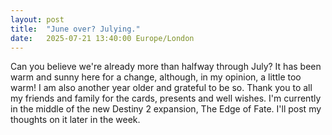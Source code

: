 ```yaml
---
layout: post
title:  "June over? Julying."
date:   2025-07-21 13:40:00 Europe/London
---
```


Can you believe we're already more than halfway through July? It has been warm and sunny here for a change, although, in my opinion, a little too warm! I am also another year older and grateful to be so. Thank you to all my friends and family for the cards, presents and well wishes. I'm currently in the middle of the new Destiny 2 expansion, The Edge of Fate. I'll post my thoughts on it later in the week.

